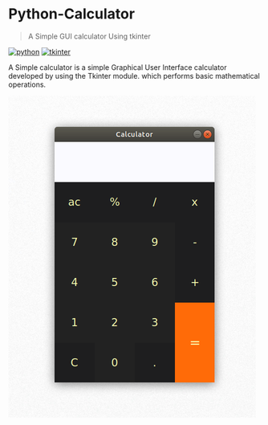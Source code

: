 # Python-Calculator
> A Simple GUI calculator Using tkinter

[![python](https://img.shields.io/badge/python-3.6.7-9cf)](https://www.python.org)
[![tkinter](https://img.shields.io/badge/tkinter-tk-ff69b4)](https://docs.python.org/3/library/tkinter.html)



A Simple calculator is a simple Graphical User Interface calculator developed by using the Tkinter module. which performs basic mathematical operations.


![](calculator.png)

